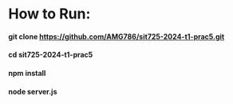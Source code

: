 # How to Run:

#### git clone https://github.com/AMG786/sit725-2024-t1-prac5.git
#### cd sit725-2024-t1-prac5
#### npm install
#### node server.js 
